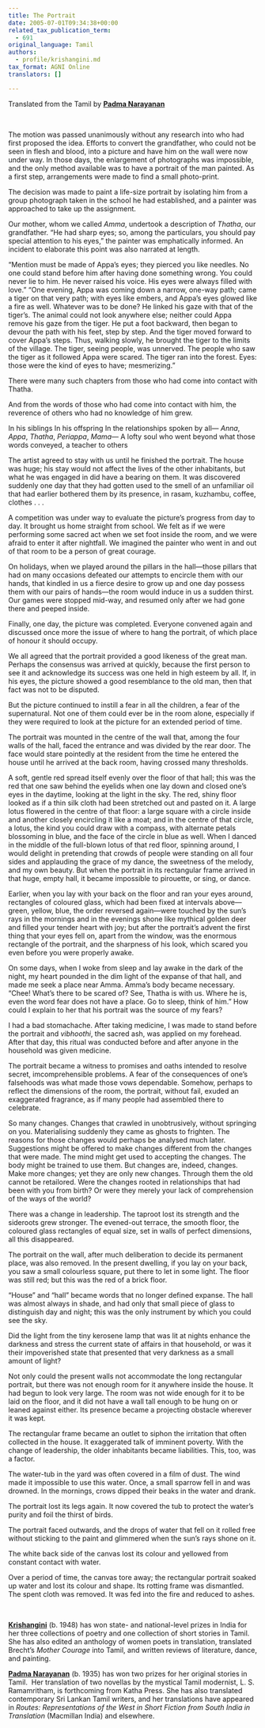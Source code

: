 ```yaml
---
title: The Portrait
date: 2005-07-01T09:34:38+00:00
related_tax_publication_term:
  - 691
original_language: Tamil
authors:
  - profile/krishangini.md
tax_format: AGNI Online
translators: []

---
```

Translated from the Tamil by **[Padma Narayanan][1]**

&nbsp;

The motion was passed unanimously without any research into who had first proposed the idea. Efforts to convert the grandfather, who could not be seen in flesh and blood, into a picture and have him on the wall were now under way. In those days, the enlargement of photographs was impossible, and the only method available was to have a portrait of the man painted. As a first step, arrangements were made to find a small photo-print.

The decision was made to paint a life-size portrait by isolating him from a group photograph taken in the school he had established, and a painter was approached to take up the assignment.

Our mother, whom we called _Amma_, undertook a description of _Thatha_, our grandfather. “He had sharp eyes; so, among the particulars, you should pay special attention to his eyes,” the painter was emphatically informed. An incident to elaborate this point was also narrated at length.

“Mention must be made of Appa’s eyes; they pierced you like needles. No one could stand before him after having done something wrong. You could never lie to him. He never raised his voice. His eyes were always filled with love.” “One evening, Appa was coming down a narrow, one-way path; came a tiger on that very path; with eyes like embers, and Appa’s eyes glowed like a fire as well. Whatever was to be done? He linked his gaze with that of the tiger’s. The animal could not look anywhere else; neither could Appa remove his gaze from the tiger. He put a foot backward, then began to devour the path with his feet, step by step. And the tiger moved forward to cover Appa’s steps. Thus, walking slowly, he brought the tiger to the limits of the village. The tiger, seeing people, was unnerved. The people who saw the tiger as it followed Appa were scared. The tiger ran into the forest. Eyes: those were the kind of eyes to have; mesmerizing.”

There were many such chapters from those who had come into contact with Thatha.

And from the words of those who had come into contact with him, the reverence of others who had no knowledge of him grew.

In his siblings
In his offspring
In the relationships spoken by all—
_Anna_, _Appa_, _Thatha_, _Periappa_, _Mama_—
A lofty soul who went beyond what those words conveyed, a teacher to others

The artist agreed to stay with us until he finished the portrait. The house was huge; his stay would not affect the lives of the other inhabitants, but what he was engaged in did have a bearing on them. It was discovered suddenly one day that they had gotten used to the smell of an unfamiliar oil that had earlier bothered them by its presence, in rasam, kuzhambu, coffee, clothes . . .

A competition was under way to evaluate the picture’s progress from day to day. It brought us home straight from school. We felt as if we were performing some sacred act when we set foot inside the room, and we were afraid to enter it after nightfall. We imagined the painter who went in and out of that room to be a person of great courage.

On holidays, when we played around the pillars in the hall—those pillars that had on many occasions defeated our attempts to encircle them with our hands, that kindled in us a fierce desire to grow up and one day possess them with our pairs of hands—the room would induce in us a sudden thirst. Our games were stopped mid-way, and resumed only after we had gone there and peeped inside.

Finally, one day, the picture was completed. Everyone convened again and discussed once more the issue of where to hang the portrait, of which place of honour it should occupy.

We all agreed that the portrait provided a good likeness of the great man. Perhaps the consensus was arrived at quickly, because the first person to see it and acknowledge its success was one held in high esteem by all. If, in his eyes, the picture showed a good resemblance to the old man, then that fact was not to be disputed.

But the picture continued to instill a fear in all the children, a fear of the supernatural. Not one of them could ever be in the room alone, especially if they were required to look at the picture for an extended period of time.

The portrait was mounted in the centre of the wall that, among the four walls of the hall, faced the entrance and was divided by the rear door. The face would stare pointedly at the resident from the time he entered the house until he arrived at the back room, having crossed many thresholds.

A soft, gentle red spread itself evenly over the floor of that hall; this was the red that one saw behind the eyelids when one lay down and closed one’s eyes in the daytime, looking at the light in the sky. The red, shiny floor looked as if a thin silk cloth had been stretched out and pasted on it. A large lotus flowered in the centre of that floor: a large square with a circle inside and another closely encircling it like a moat; and in the centre of that circle, a lotus, the kind you could draw with a compass, with alternate petals blossoming in blue, and the face of the circle in blue as well. When I danced in the middle of the full-blown lotus of that red floor, spinning around, I would delight in pretending that crowds of people were standing on all four sides and applauding the grace of my dance, the sweetness of the melody, and my own beauty. But when the portrait in its rectangular frame arrived in that huge, empty hall, it became impossible to pirouette, or sing, or dance.

Earlier, when you lay with your back on the floor and ran your eyes around, rectangles of coloured glass, which had been fixed at intervals above—green, yellow, blue, the order reversed again—were touched by the sun’s rays in the mornings and in the evenings shone like mythical golden deer and filled your tender heart with joy; but after the portrait’s advent the first thing that your eyes fell on, apart from the window, was the enormous rectangle of the portrait, and the sharpness of his look, which scared you even before you were properly awake.

On some days, when I woke from sleep and lay awake in the dark of the night, my heart pounded in the dim light of the expanse of that hall, and made me seek a place near Amma. Amma’s body became necessary. “Chee! What’s there to be scared of? See, Thatha is with us. Where he is, even the word fear does not have a place. Go to sleep, think of him.” How could I explain to her that his portrait was the source of my fears?

I had a bad stomachache. After taking medicine, I was made to stand before the portrait and _vibhoothi_, the sacred ash, was applied on my forehead. After that day, this ritual was conducted before and after anyone in the household was given medicine.

The portrait became a witness to promises and oaths intended to resolve secret, imcomprehensible problems. A fear of the consequences of one’s falsehoods was what made those vows dependable. Somehow, perhaps to reflect the dimensions of the room, the portrait, without fail, exuded an exaggerated fragrance, as if many people had assembled there to celebrate.

So many changes.
Changes that crawled in unobtrusively,
without springing on you.
Materialising suddenly
they came as ghosts to frighten.
The reasons for those changes
would perhaps be analysed much later.
Suggestions might be offered
to make changes different from the changes that were made.
The mind might get used to accepting the changes.
The body might be trained to use them.
But changes are, indeed, changes.
Make more changes; yet they are only new changes.
Through them
the old cannot be retailored.
Were the changes rooted in relationships that had been with you from birth?
Or were they merely your lack of comprehension of the ways of the world?

There was a change in leadership. The taproot lost its strength and the sideroots grew stronger. The evened-out terrace, the smooth floor, the coloured glass rectangles of equal size, set in walls of perfect dimensions, all this disappeared.

The portrait on the wall, after much deliberation to decide its permanent place, was also removed. In the present dwelling, if you lay on your back, you saw a small colourless square, put there to let in some light. The floor was still red; but this was the red of a brick floor.

“House” and “hall” became words that no longer defined expanse. The hall was almost always in shade, and had only that small piece of glass to distinguish day and night; this was the only instrument by which you could see the sky.

Did the light from the tiny kerosene lamp that was lit at nights enhance the darkness and stress the current state of affairs in that household, or was it their impoverished state that presented that very darkness as a small amount of light?

Not only could the present walls not accommodate the long rectangular portrait, but there was not enough room for it anywhere inside the house. It had begun to look very large. The room was not wide enough for it to be laid on the floor, and it did not have a wall tall enough to be hung on or leaned against either. Its presence became a projecting obstacle wherever it was kept.

The rectangular frame became an outlet to siphon the irritation that often collected in the house. It exaggerated talk of imminent poverty. With the change of leadership, the older inhabitants became liabilities. This, too, was a factor.

The water-tub in the yard was often covered in a film of dust. The wind made it impossible to use this water. Once, a small sparrow fell in and was drowned. In the mornings, crows dipped their beaks in the water and drank.

The portrait lost its legs again. It now covered the tub to protect the water’s purity and foil the thirst of birds.

The portrait faced outwards, and the drops of water that fell on it rolled free without sticking to the paint and glimmered when the sun’s rays shone on it.

The white back side of the canvas lost its colour and yellowed from constant contact with water.

Over a period of time, the canvas tore away; the rectangular portrait soaked up water and lost its colour and shape. Its rotting frame was dismantled. The spent cloth was removed. It was fed into the fire and reduced to ashes.

&nbsp;

**[Krishangini][2]** (b. 1948) has won state- and national-level prizes in India for her three collections of poetry and one collection of short stories in Tamil. She has also edited an anthology of women poets in translation, translated Brecht’s _Mother Courage_ into Tamil, and written reviews of literature, dance, and painting.

**[Padma Narayanan][1]** (b. 1935) has won two prizes for her original stories in Tamil.  Her translation of two novellas by the mystical Tamil modernist, L. S. Ramamritham, is forthcoming from Katha Press. She has also translated contemporary Sri Lankan Tamil writers, and her translations have appeared in _Routes: Representations of the West in Short Fiction from South India in Translation_ (Macmillan India) and elsewhere.

 [1]: /about/our-people/authors/padma-narayanan/
 [2]: /about/our-people/authors/krishangini/